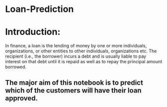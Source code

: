 # Loan-Prediction

# Introduction:

In finance, a loan is the lending of money by one or more individuals, organizations, or other entities to other individuals, organizations etc. The recipient (i.e., the borrower) incurs a debt and is usually liable to pay interest on that debt until it is repaid as well as to repay the principal amount borrowed.

## The major aim of this notebook is to predict which of the customers will have their loan approved.
